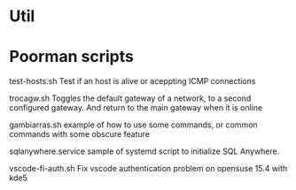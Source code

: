 # Util
# Poorman scripts

test-hosts.sh	Test if an host is alive or aceppting ICMP connections

trocagw.sh Toggles the default gateway of a network, to a second configured gateway. And return to the main gateway when it is online

gambiarras.sh example of how to use some commands, or common commands with some obscure feature

sqlanywhere.service sample of systemd script to initialize SQL Anywhere.

vscode-fi-auth.sh Fix vscode authentication problem on opensuse 15.4 with kde5
